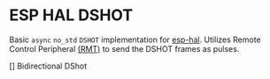 # ESP HAL DSHOT
Basic `async` `no_std` `DSHOT` implementation for [esp-hal](https://github.com/esp-rs/esp-hal). Utilizes Remote Control Peripheral [(RMT)](https://docs.rs/esp-hal/latest/esp_hal/rmt/index.html) to send the DSHOT frames as pulses.

[] Bidirectional DShot 
